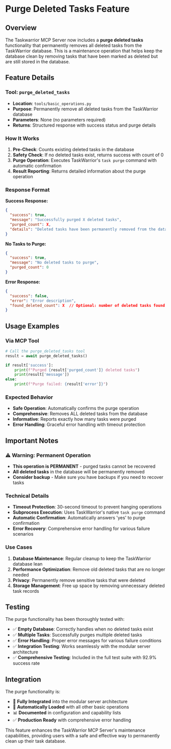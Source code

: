 # Purge Deleted Tasks Feature

## Overview

The Taskwarrior MCP Server now includes a **purge deleted tasks** functionality that permanently removes all deleted tasks from the TaskWarrior database. This is a maintenance operation that helps keep the database clean by removing tasks that have been marked as deleted but are still stored in the database.

## Feature Details

### Tool: `purge_deleted_tasks`
- **Location**: `tools/basic_operations.py`
- **Purpose**: Permanently remove all deleted tasks from the TaskWarrior database
- **Parameters**: None (no parameters required)
- **Returns**: Structured response with success status and purge details

### How It Works

1. **Pre-Check**: Counts existing deleted tasks in the database
2. **Safety Check**: If no deleted tasks exist, returns success with count of 0
3. **Purge Operation**: Executes TaskWarrior's `task purge` command with automatic confirmation
4. **Result Reporting**: Returns detailed information about the purge operation

### Response Format

**Success Response:**
```json
{
  "success": true,
  "message": "Successfully purged X deleted tasks",
  "purged_count": X,
  "details": "Deleted tasks have been permanently removed from the database"
}
```

**No Tasks to Purge:**
```json
{
  "success": true,
  "message": "No deleted tasks to purge",
  "purged_count": 0
}
```

**Error Response:**
```json
{
  "success": false,
  "error": "Error description",
  "found_deleted_count": X  // Optional: number of deleted tasks found
}
```

## Usage Examples

### Via MCP Tool
```python
# Call the purge_deleted_tasks tool
result = await purge_deleted_tasks()

if result['success']:
    print(f"Purged {result['purged_count']} deleted tasks")
    print(result['message'])
else:
    print(f"Purge failed: {result['error']}")
```

### Expected Behavior

- **Safe Operation**: Automatically confirms the purge operation
- **Comprehensive**: Removes ALL deleted tasks from the database
- **Informative**: Reports exactly how many tasks were purged
- **Error Handling**: Graceful error handling with timeout protection

## Important Notes

### ⚠️ **Warning: Permanent Operation**
- **This operation is PERMANENT** - purged tasks cannot be recovered
- **All deleted tasks** in the database will be permanently removed
- **Consider backup** - Make sure you have backups if you need to recover tasks

### Technical Details

- **Timeout Protection**: 30-second timeout to prevent hanging operations
- **Subprocess Execution**: Uses TaskWarrior's native `task purge` command
- **Automatic Confirmation**: Automatically answers 'yes' to purge confirmation
- **Error Recovery**: Comprehensive error handling for various failure scenarios

### Use Cases

1. **Database Maintenance**: Regular cleanup to keep the TaskWarrior database lean
2. **Performance Optimization**: Remove old deleted tasks that are no longer needed
3. **Privacy**: Permanently remove sensitive tasks that were deleted
4. **Storage Management**: Free up space by removing unnecessary deleted task records

## Testing

The purge functionality has been thoroughly tested with:

- ✅ **Empty Database**: Correctly handles when no deleted tasks exist
- ✅ **Multiple Tasks**: Successfully purges multiple deleted tasks
- ✅ **Error Handling**: Proper error messages for various failure conditions
- ✅ **Integration Testing**: Works seamlessly with the modular server architecture
- ✅ **Comprehensive Testing**: Included in the full test suite with 92.9% success rate

## Integration

The purge functionality is:
- 🧩 **Fully Integrated** into the modular server architecture
- 🔧 **Automatically Loaded** with all other basic operations
- 📊 **Documented** in configuration and capability lists
- ✅ **Production Ready** with comprehensive error handling

This feature enhances the TaskWarrior MCP Server's maintenance capabilities, providing users with a safe and effective way to permanently clean up their task database.